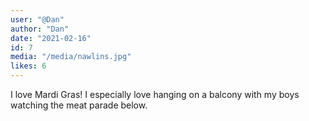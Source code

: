 ```yaml
---
user: "@Dan"
author: "Dan"
date: "2021-02-16"
id: 7
media: "/media/nawlins.jpg"
likes: 6
---
```


I love Mardi Gras! I especially love hanging on a balcony with my boys watching the meat parade below.
